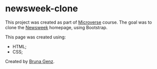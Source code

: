 # newsweek-clone
This project was created as part of [Microverse]("https://www.microverse.org/") course.
The goal was to clone the [Newsweek]("https://www.newsweek.com/") homepage, using Bootstrap.

This page was created using:
* HTML;
* CSS;

Created by [Bruna Genz]("https://github.com/bruna-genz").
